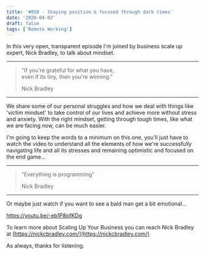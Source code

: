 ```yaml
---
title: '#058 - Staying positive & focused through dark times'
date: '2020-04-02'
draft: false
tags: ['Remote Working']
---
```


In this very open, transparent episode I'm joined by business scale up expert, Nick Bradley, to talk about mindset.

* * *

> "If you're grateful for what you have,  
> even if its tiny, then you're winning."
> 
> Nick Bradley

* * *

We share some of our personal struggles and how we deal with things like 'victim mindset' to take control of our lives and achieve more without stress and anxiety. With the right mindset, getting through tough times, like what we are facing now, can be much easier.

I'm going to keep the words to a minimum on this one, you'll just have to watch the video to understand all the elements of how we're successfully navigating life and all its stresses and remaining optimistic and focused on the end game...

* * *

> "Everything is programming"
> 
> Nick Bradley

* * *

Or maybe just watch if you want to see a bald man get a bit emotional...

https://youtu.be/-eb1P8pfKDg

To learn more about Scaling Up Your Business you can reach Nick Bradley at [https://nickcbradley.com/](https://nickcbradley.com/)

As always, thanks for listening.
